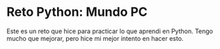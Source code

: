 # Reto Python: Mundo PC

Este es un reto que hice para practicar lo que aprendi en Python. Tengo mucho que mejorar, pero hice mi mejor intento en hacer esto.

